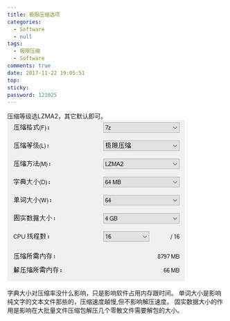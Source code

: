 ```yaml
---
title: 极限压缩选项
categories:
  - Software
  - null
tags:
  - 极限压缩
  - Software
comments: true
date: 2017-11-22 19:05:51
top:
sticky:
password: 121025
---
```

压缩等级选LZMA2，其它默认即可。
![](/images/ExtremeCompress.png)
<!-- more -->
字典大小对压缩率没什么影响，只是影响软件占用内存跟时间。
单词大小是影响纯文字的文本文件那些的，压缩速度越慢,但不影响解压速度。
固实数据大小的作用是影响在大批量文件压缩包解压几个零散文件需要解包的大小。
